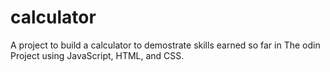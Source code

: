 # calculator

A project to build a calculator to demostrate skills earned so far in The odin Project using JavaScript, HTML, and CSS.
